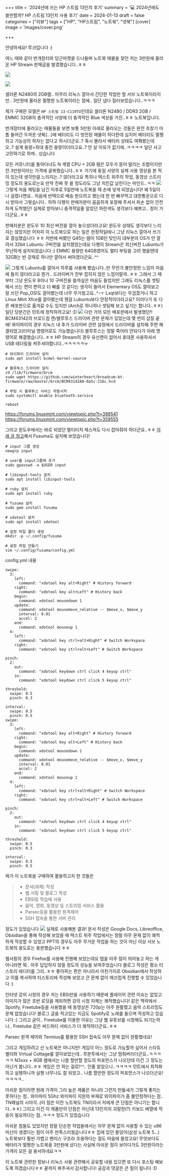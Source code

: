 +++
title = '2024년에 쓰는 HP 스트림 13인치 후기'
summary = '💻 2024년에도 쓸만할까? HP 스트림 13인치 사용 후기'
date = 2024-01-13
draft = false
categories = ["리뷰"]
tags = ["HP", "HP스트림", "노트북", "넷북"]
[cover]
image = 'images/cover.png'

+++

안녕하세요! 루크입니다 :)

여느 때와 같이 번개장터와 당근마켓을 드나들며 노트북 매물을 찾던 저는 3만원에 올라온 HP Stream 판매글을 발겼했습니다..ㅎㅎ

![](images/Pasted%20image%2020240112174256.png)

![](images/Pasted%20image%2020240112174322.png)

셀러론 N2480의 2GB램.. 아무리 리눅스 깔아서 간단한 작업만 할 서브 노트북이라지만.. 3만원에 올라온 멀쩡한 노트북이라는 점에.. 일단 냅다 질러보았습니다..ㅋㅋㅋ

제가 구매한 모델은 `HP 스트림 13-C110TU`인데요 셀러론 N2480 / DDR3 2GB / EMMC 32GB의 충격적인 사양에 더 충격적인 Blue 색상을 가진..ㅎㅎ 노트북입니다.

번개장터에 올라오는 매물들을 보면 보통 5만원 아래로 올라오는 것들은 완전 초창기 아톰 들어간 두꺼운 넷북(...)에 배터리도 다 방전된 매물이 허다한데 심지어 배터리도 멀쩡하고 기능상의 하자는 없다고 하시더군요..? 혹시 몰라서 배터리 상태도 여쭤봤는데 오..? 설계 용량=최대 충전 용량이더라고요..? 안 살 이유가 없기에..ㅋㅋㅋㅋ 일단 사고 고민하기로 하며.. 샀습니다

모든 커뮤니티를 돌아다녀도 N 계열 CPU + 2GB 렘은 모두가 뜯어 말리는 조합이지만 전 3만원이라는 가격에 굴복했습니다..ㅎㅎ 거기에 동일 사양의 실제 사용 영상을 본 적이 있는데 생각만큼 느리지는..? 않더라고요 특히나 텍스트 위주의 작업, 동영상 스트리밍 정도의 용도로는요 만약 진짜 못 쓸 정도라도 그냥 치킨값 날린다는 마인드..ㅋㅋ
![](./images/Pasted%20image%2020240112174352.png)
그렇게 처음 채팅을 남긴 이후로 5일만에 노트북을 제 손에 넣게 되었습니다! 왜 5일이나 걸렸나면요.. 처음에 반택으로 배송 받으려고 했는데 한 번 빠꾸먹고 대한통운으로 다시 받아서 그렇습니다.. 하하 다행이 판매자분이 꼼꼼하게 포장해 주셔서 파손 없이 안전하게 도착했던! 실제로 받아보니 충격적일줄 알았던 파란색도 생각보다 예쁘고.. 정이 가더군요..ㅎㅎ

판매자분은 윈도우 10 최신 버전을 깔아 놓으셨더라고요! 윈도우 상태도 생각보다 느리지는 않았지만 어차피 이 노트북으로 하는 일은 한정적일테니 그냥 리눅스 깔아서 쓰기로 결심했습니다 ㅎㅎ 저번에 써봤던 Q45는 렘이 1GB인 탓인지 대부분의 OS가 안 깔려서 32bit Lubuntu 구버전을 설치했었는데요 다행이 Stream은 최신버전 Lubuntu가 무난하게 설치되었습니다 :) EMMC 용량만 64GB였어도 멀티 부팅을 고려 했을텐데 32GB는 반 강재로 하나만 깔아서 써야겠더군요..^^

![](./images/photo_2024-01-12_17-42-20.jpg)
그렇게 Lubuntu를 깔아서 하루를 사용해 봤습니다..만 무언가 불안정한 느낌이 마음에 들지 않더라고요 뭔가.. 드라이버가 전부 잡히지 않은 느낌이랄까..ㅎㅎ 그래서 그 때부터 그냥 윈도우 8이나 10 구버전을 쓸까싶은 마음도 들었지만 그래도 리눅스를 셋팅해서 쓰는 편이 편하고 더 빠를 것 같다는 생각이 들어서 Elementary OS도 깔아보고 잘 쓰던 Pop_OS!도 깔아봤는데 너무 무거웠고요..^-ㅜ Lxqt보다는 무겁겠거니 하고 Linux Mint Xfce를 깔아봤는데 웬걸 Lubuntu보다 안정적이더라고요? 이러다가 또 다른 배포판으로 옮겨갈 수도 있지만 (Arch로 하나하나 셋팅해 보고 싶기는 합니다..ㅎㅎ) 일단 당분간은 민트에 정착하려고요! :D
![](images/Pasted%20image%2020240112173058.png)
다만 거의 모든 배포판에서 발생했던!! BCM43142의 브로드컴 랜/블루투스 드라이버 관련 문제가 있었는데 몇 번의 삽질 끝에! 와이파이의 경우 리눅스 내 추가 드라이버 관련 설정에서 드라이버를 설치해 주면 해결되었고(터미널 명령어로도 가능했습니다) 블루투스는 정말 죽어라 안되다가 아래 명령어로 해결했습니다..ㅎㅎ HP Stream의 경우 유선랜이 없어서 휴대폰 사용하셔서 USB 테더링을 켜주셔야합니다..ㅋㅋㅋㅋㅋㅠ

```
# 와이파이 드라이버 설치
sudo apt install bcmwl-kernel-source 

# 블루투스 드라이버 설치
cd /lib/firmware/brcm
sudo wget https://github.com/winterheart/broadcom-bt-firmware/raw/master/brcm/BCM43142A0-0a5c-216c.hcd

# 부팅 시 블루투스 서비스 자동시작
sudo systemctl enable bluetooth.service

reboot
```
https://forums.linuxmint.com/viewtopic.php?t=388541
https://forums.linuxmint.com/viewtopic.php?t=359555

그리고 윈도우에서는 바로 되었던 멀티터치 제스쳐도 다시 잡아줘야 하더군요..ㅎㅎ [아래 글 참고](https://shanepark.tistory.com/257)해서 Fusuma도 설치해 보았습니다!

```
# input 그룹 생성
newgrp input

# user를 input그룹에 추가
sudo gpasswd -a $USER input

# libinput-tools 설치
sudo apt install libinput-tools

# ruby 설치
sudo apt install ruby

# fusuma 설치
sudo gem install fusuma

# xdotool 설치
sudo apt install xdotool

# 설정 파일 폴더 생성
mkdir -p ~/.config/fusuma

# 설정 파일 만들기
vim ~/.config/fusuma/config.yml
```

config.yml 내용
```
swipe:
  3:
    left:
      command: "xdotool key alt+Right" # History forward
    right:
      command: "xdotool key alt+Left" # History back        
    begin:
      command: xdotool mousedown 1
    update:
      command: xdotool mousemove_relative -- $move_x, $move_y
      interval: 0.01
      accel: 2
    end:
      command: xdotool mouseup 1
  4:
    left:
      command: "xdotool key ctrl+alt+Right" # Switch Workspace
    right:
      command: "xdotool key ctrl+alt+Left" # Switch Workspace

pinch:
  2:
    out:
      command: "xdotool keydown ctrl click 4 keyup ctrl"
    in:
      command: "xdotool keydown ctrl click 5 keyup ctrl"

threshold:
  swipe: 0.5
  pinch: 0.3

interval:
  swipe: 0.5
  pinch: 0.5
swipe:
  3:
    left:
      command: "xdotool key alt+Right" # History forward
    right:
      command: "xdotool key alt+Left" # History back        
    begin:
      command: xdotool mousedown 1
    update:
      command: xdotool mousemove_relative -- $move_x, $move_y
      interval: 0.01
      accel: 2
    end:
      command: xdotool mouseup 1
  4:
    left:
      command: "xdotool key ctrl+alt+Right" # Switch Workspace
    right:
      command: "xdotool key ctrl+alt+Left" # Switch Workspace

pinch:
  2:
    out:
      command: "xdotool keydown ctrl click 4 keyup ctrl"
    in:
      command: "xdotool keydown ctrl click 5 keyup ctrl"

threshold:
  swipe: 0.5
  pinch: 0.3

interval:
  swipe: 0.5
  pinch: 0.5
```

제가 이 노트북을 구매하여 활용하고자 한 것들은

> - 문서(과제) 작성
> - 웹 서핑 및 블로그 작성
> - EBSi등 학습에 사용
> - 음악, 영화, 동영상 등 스트리밍 서비스 활용
> - Parsec등을 활용한 원격제어
> - SSH 접속을 통한 서버 관리

정도가 있었습니다
![](images/photo_2024-01-12_117-42-20.jpg)
실제로 사용해본 결과! 문서 작성은 Google Docs, Libreoffice, Obsidian을 통해 작성해 보았을 때 텍스트 위주 작업에서는 정말 아무 문제 없이 쾌적하게 작성할 수 있었고 PPT의 경우도 아주 무거운 작업을 하는 것이 아닌 이상 서브 노트북의 용도로는 충분했습니다 ㅎㅎ

웹서핑의 경우 Firefox를 사용해 진행해 보았는데요 탭을 아주 많이 띄어놓고 하는 게 아니라면 뭐.. 아주 답답하지 않을 정도의 성능을 보여주었습니다 블로그 작성은 평소 티스토리 에디터를 그리..ㅎㅎ 좋아하는 편은 아니라서 마찬가지로 Obsidian에서 작성하고 이를 복사하여 티스토리에 작성해 보았고 큰 문제 없이 매끄럽게 진행할 수 있었습니다 :)

인터넷 강의 시청의 경우 저는 EBSi만을 사용하기 때문에 플레이어 관련 이슈는 없었고 이미지가 많은 초반 로딩을 제외하면 강의 시청 자체는 쾌적했습니다! 같은 맥락에서 Spotify, Freetube등을 사용했을 때 동영상은 720p는 아주 원활했고 음악 스트리밍도 문제 없었습니다! 블로그 글을 적고있는 지금도 Spotify로 노래를 들으며 작성하고 있습니다 :) 그리고 굳이.. Freetube를 이용한 이유는 그냥 웹 유튜브를 시청해도 되기는하나.. Freetube 같은 써드파티 서비스가 더 쾌적하더군요..ㅎㅎ

Parsec 원격 제어와 Termius를 활용한 SSH 접속도 아무 문제 없이 원활했네요!

그리고 게임하려고 산 노트북은 아니지만! 게임이 어느 정도로 가능할까 싶어서 스타듀밸리와 Virtual Cottage를 깔아보았는데.. 루분투에서는 그냥 멈춰버리더군요..ㅋㅋㅋㅋㅋ N3xxx + 4GB 램에서는 나름 할만할 정도의 퍼포먼스가 나오던데 이건 그 정도는 아닌가 봅니다..ㅎㅎ 게임은 안 하는 걸로!^^.. 인줄 알았으나..ㅋㅋㅋㅋ 민트에서 최적화하고 실행하니까 실행 너무나도 잘 되었고.. 나름 할만한 정도의 퍼포먼스가 나오더군요!ㅋㅋㅋㅋ..

아쉬운 점이라면 원래 가격이 그리 높은 제품은 아니라 그런지 만듦새가 그렇게 좋지는 못하다는 점.. 와이파이 5Ghz 와이파이 지원의 부재로 와이파이가 좀 불안정하다는 점.. TN패널의 시야각..(이 점은 이전 노트북도 TN이라서 저에게 큰 단점은 아니기는 합니다..ㅎㅎ) 그리고 이건 이 제품만의 단점은 아닌데 13인치의 괴랄한(?) 키보드 배열에 적응이 필요하다는 점..ㅋㅋㅋ 정도가 있었습니다

아쉬운 점들도 있었지만 정말 단순한 작업들에서는 아무 문제 없이 사용할 수 있는 x86 머신이 생겼다는 점이 아주 만족스러웠습니다ㅎㅎ 집에 있던 돌덩이(삼성 노트북 5...) 노트북보다 훨씬 가볍고 팬리스 구조라 조용하다는 점도 마음에 들었고요! 무엇보다도 배터리가 멀쩡한 노트북을 3만원에 샀다는 사실에 아쉬운 점이 보이다가도 3만원이라는 가격이 모든 걸 용서하네요ㅋㅋ

이 노트북 관련한 정보나 리눅스 사용 관련해서 공유할 내용 있으면 또 다시 포스팅 해보도록 하겠습니다ㅎㅎ 끝까지 봐주셔서 감사합니다! 공감과 댓글은 큰 힘이 됩니다 :D

